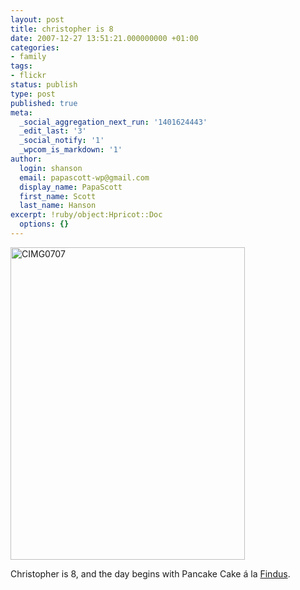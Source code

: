 ```yaml
---
layout: post
title: christopher is 8
date: 2007-12-27 13:51:21.000000000 +01:00
categories:
- family
tags:
- flickr
status: publish
type: post
published: true
meta:
  _social_aggregation_next_run: '1401624443'
  _edit_last: '3'
  _social_notify: '1'
  _wpcom_is_markdown: '1'
author:
  login: shanson
  email: papascott-wp@gmail.com
  display_name: PapaScott
  first_name: Scott
  last_name: Hanson
excerpt: !ruby/object:Hpricot::Doc
  options: {}
---
```

<p><a href="http://www.flickr.com/photos/51035717986@N01/2140277711" title="View 'CIMG0707' on Flickr.com"><img src="https://farm3.static.flickr.com/2076/2140277711_ca6e6b341f.jpg" alt="CIMG0707" border="0" width="375" height="500" /></a></p>
<p>Christopher is 8, and the day begins with Pancake Cake &aacute; la <a href="http://www.amazon.co.uk/Pancakes-Findus-Pettson-Sven-Nordqvist/dp/190345879X/">Findus</a>.</p>
